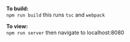 **To build:**  
`npm run build` this runs `tsc` and `webpack`

**To view:**  
`npm run server` then navigate to localhost:8080
